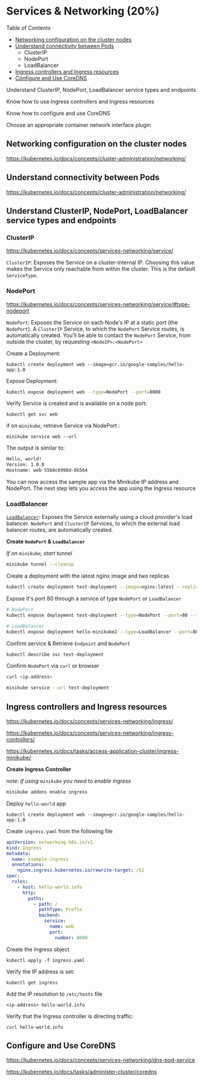 # Services & Networking (20%)

Table of Contents

- [Networking configuration on the cluster nodes](#networking-configuration-on-the-cluster-nodes)
- [Understand connectivity between Pods](#Understand-connectivity-between-Pods)
  - ClusterIP
  - NodePort
  - LoadBalancer
- [Ingress controllers and Ingress resources](#Ingress_controllers_and_Ingress_resources)
- [Configure and Use CoreDNS](#configure-and-use-CoreDNS)

Understand ClusterIP, NodePort, LoadBalancer service types and endpoints

Know how to use Ingress controllers and Ingress resources

Know how to configure and use CoreDNS

Choose an appropriate container network interface plugin

## Networking configuration on the cluster nodes

https://kubernetes.io/docs/concepts/cluster-administration/networking/

## Understand connectivity between Pods

https://kubernetes.io/docs/concepts/cluster-administration/networking/

## Understand ClusterIP, NodePort, LoadBalancer service types and endpoints

### ClusterIP

https://kubernetes.io/docs/concepts/services-networking/service/

`ClusterIP`: Exposes the Service on a cluster-internal IP. Choosing this value makes the Service only reachable from within the cluster. This is the default `ServiceType`.

### NodePort

https://kubernetes.io/docs/concepts/services-networking/service/#type-nodeport

`NodePort`: Exposes the Service on each Node's IP at a static port (the `NodePort`). A `ClusterIP` Service, to which the `NodePort` Service routes, is automatically created. You'll be able to contact the `NodePort` Service, from outside the cluster, by requesting `<NodeIP>:<NodePort>`

Create a Deployment:

```shell
kubectl create deployment web --image=gcr.io/google-samples/hello-app:1.0
```

Expose Deployment:

```bash
kubectl expose deployment web --type=NodePort --port=8080
```

Verify Service is created and is available on a node port:

```shell
kubectl get svc web
```

if on `minikube`, retrieve Service via NodePort :

```shell
minikube service web --url
```

The output is similar to:

```bash
Hello, world!
Version: 1.0.0
Hostname: web-55b8c6998d-8k564
```

You can now access the sample app via the Minikube IP address and NodePort. The next step lets you access the app using the Ingress resource

### LoadBalancer

[`LoadBalancer`](https://kubernetes.io/docs/concepts/services-networking/service/#loadbalancer): Exposes the Service externally using a cloud provider's load balancer. `NodePort` and `ClusterIP` Services, to which the external load balancer routes, are automatically created.

**Create `NodePort` & `LoadBalancer`**

*If on `minikube`, start tunnel*

```bash
minikube tunnel --cleanup
```

Create a deployment with the latest nginx image and two replicas

```bash
kubectl create deployment test-deployment --image=nginx:latest --replicas=2
```

Expose it's port 80 through a service of type `NodePort` or `LoadBalancer`

```bash
# NodePort
kubectl expose deployment test-deployment --type=NodePort --port=80 --target-port=80

# LoadBalancer
kubectl expose deployment hello-minikube2 --type=LoadBalancer --port=8080
```

Confirm service & Retrieve `Endpoint` and `NodePort`

```bash
kubectl describe svc test-deployment
```

Confirm `NodePort` via `curl` or browser

```bash
curl <ip-address>

minikube service --url test-deployment
```

## Ingress controllers and Ingress resources

https://kubernetes.io/docs/concepts/services-networking/ingress/

https://kubernetes.io/docs/concepts/services-networking/ingress-controllers/

https://kubernetes.io/docs/tasks/access-application-cluster/ingress-minikube/

**Create Ingress Controller**

*note: if using `minikube` you need to enable ingress*

```bash
minikube addons enable ingress	
```

Deploy `hello-world` app

```shell
kubectl create deployment web --image=gcr.io/google-samples/hello-app:1.0
```

Create `ingress.yaml` from the following file

```yaml
apiVersion: networking.k8s.io/v1
kind: Ingress
metadata:
  name: example-ingress
  annotations:
    nginx.ingress.kubernetes.io/rewrite-target: /$1
spec:
  rules:
    - host: hello-world.info
      http:
        paths:
          - path: /
            pathType: Prefix
            backend:
              service:
                name: web
                port:
                  number: 8080
```

Create the Ingress object

```shell
kubectl apply -f ingress.yaml
```

Verify the IP address is set:

```shell
kubectl get ingress
```

Add the IP resolution to `/etc/hosts` file 

```
<ip-address> hello-world.info
```

Verify that the Ingress controller is directing traffic:

```shell
curl hello-world.info
```

## Configure and Use CoreDNS

https://kubernetes.io/docs/concepts/services-networking/dns-pod-service

https://kubernetes.io/docs/tasks/administer-cluster/coredns
